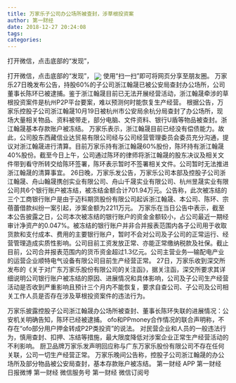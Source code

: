 ```yaml
---
title: 万家乐子公司办公场所被查封，涉草根投资案
author: 第一财经
date: 2018-12-27 20:24:08
tags: 
categories: 
---
```

打开微信，点击底部的“发现”，
<!-- more -->
打开微信，点击底部的“发现”，
<img align="center" border="0" src="https://imgcdn.yicai.com/uppics/images/2018/12/afb820bdf3d1869b2ace89625abf358e.jpg" />
使用“扫一扫”即可将网页分享至朋友圈。
万家乐27日晚发布公告，持股60%的子公司浙江翰晟已被公安局查封办公场所，公司董事长陈环已被逮捕。鉴于浙江翰晟目前已无法开展经营活动，浙江翰晟牵涉的草根投资案件是杭州P2P平台要案，难以预测何时能恢复生产经营。
根据公告，万家乐控股子公司浙江翰晟10月19日被杭州市公安局余杭分局查封了办公场所，现场大量相关物品、资料被带走，部分电脑、文件资料、银行U盾等物品被查封。浙江翰晟基本存款账户被冻结。
万家乐表示，浙江翰晟目前已经没有偿债能力。故此，公司股东西藏信业达贸易有限公司经与公司经营管理委员会委员充分沟通，提议对浙江翰晟进行清算。目前万家乐持有浙江翰晟60%股份，陈环持有浙江翰晟40%股份。截至今日上午，公司通过陈环的律师将浙江翰晟的股东决议及相关文件带到看守所转交给陈环签署，陈环表示暂时不签署相关文件。公司暂时无法推进浙江翰晟的清算事宜。
26日晚，万家乐发公告，万家乐公司本部及控股子公司浙江翰晟、舟山翰晟携创实业有限公司、舟山千晟实业有限公司、杭州昱晟实业有限公司共6个银行账户被冻结，被冻结金额合计701.94万元。公告称，此次被冻结的三个工商银行账户是由于迈科期货股份有限公司起诉浙江翰晟、本公司、陈环、宗蓓蕾借款纠纷一案引起，涉案金额为2211万元。
万家乐在当日公告中表示，截至本公告披露之日，公司本次被冻结的银行账户的资金金额较小，占公司最近一期经审计净资产的0.047%。被冻结的银行账户并非合并报表范围内各子公司用于收取货款和支付成本、费用的主要银行账户，暂时不会对公司及子公司的正常运行、经营管理造成实质性影响。公司目前工资发放正常、亦能正常缴纳税款及社保。截止目前，公司合并报表范围内的货币资金超过1.3亿元。公司主营业务—输配电产业的运营企业顺特电气设备有限公司目前生产经营正常。
27日，万家乐收到深交所发布的《关于对广东万家乐股份有限公司的关注函》，据关注函，深交所要求其详细说明公司银行账户被冻结的原因、进展情况和具体影响，公司及子公司生产经营活动是否收到严重影响且预计三个月内不能恢复，要求自查公司、子公司及公司相关工作人员是否存在涉及草根投资案件的违法行为。
 
 
万家乐披露控股子公司浙江翰晟办公场所被查封、董事长陈环失联的进展情况：公安机关明确告知，陈环已经被逮捕。
ofo和PPmoney合作情况的联合声明称，不存在“ofo部分用户押金转成P2P类投资”的说法。
对民营企业和人员的一般违法行为，慎用查封、扣押、冻结等措施，最大限度降低对涉案企业正常生产经营活动的不利影响。
厨卫品牌万家乐发声明回应称与广东万家乐股份有限公司不存在任何关联，公司一切生产经营正常。
万家乐晚间公告称，控股子公司浙江翰晟的办公场所及部分物品被公安局查封，基本存款账户被冻结。
第一财经
APP
第一财经
日报微博
第一财经
微信服务号
第一财经
微信订阅号
